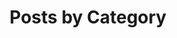 ---
title: "Posts by Category"
layout: categories
permalink: /categories/
author_profile: false

---